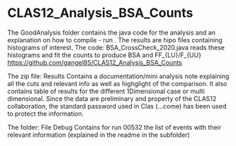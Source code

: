 # CLAS12_Analysis_BSA_Counts

The GoodAnalysis folder contains the java code for the analysis and an explanation on how to compile - run . 
The results are hipo files containing histograms of interest.
The code: BSA_CrossCheck_2020.java reads these histograms and fit the counts to produce BSA and FF_{LU}/F_{UU}
https://github.com/gangel85/CLAS12_Analysis_BSA_Counts

The zip file: Results 
Contains a documentation/mini analysis note explaining all the cuts and relevant info as well as highglight of the comparison. 
It also contains table of results for the different 1Dimensional case or multi dimensional.
Since the data are preliminary and property of the CLAS12 collaboration, the standard password used in Clas (...come) has been used to protect the information. 

The folder: File Debug 
Contains for run 00532 the list of events with their relevant information (explained in the readme in the subfolder)
